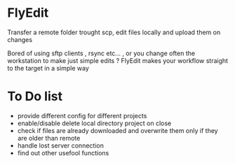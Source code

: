 # FlyEdit
Transfer a remote folder trought scp, edit files locally and upload them on changes

Bored of using sftp clients , rsync etc... , or you change often the workstation to make just simple edits  ?
FlyEdit makes your workflow straight to the target in a simple way


# To Do list

  - provide different config for different projects
  - enable/disable delete local directory project on close
  - check if files are already downloaded and overwrite them only if they are older than remote
  - handle lost server connection
  - find out other usefool functions
